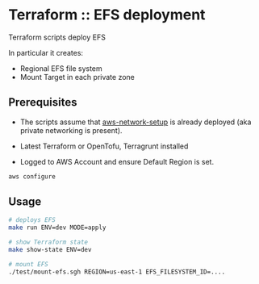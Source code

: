# Terraform :: EFS  deployment

Terraform scripts deploy EFS

In particular it creates:

- Regional EFS file system
- Mount Target in each private zone

## Prerequisites

- The scripts assume that [aws-network-setup](../aws-network-setup) is already deployed (aka private networking is present).

- Latest Terraform or OpenTofu, Terragrunt installed

- Logged to AWS Account and ensure Default Region is set.

```bash
aws configure
```

## Usage

```bash
# deploys EFS
make run ENV=dev MODE=apply

# show Terraform state
make show-state ENV=dev

# mount EFS
./test/mount-efs.sgh REGION=us-east-1 EFS_FILESYSTEM_ID=....
```
